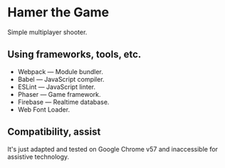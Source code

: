# Hamer the Game
Simple multiplayer shooter.

## Using frameworks, tools, etc.
- Webpack — Module bundler.
- Babel — JavaScript compiler.
- ESLint — JavaScript linter.
- Phaser — Game framework.
- Firebase — Realtime database.
- Web Font Loader.

## Compatibility, assist
It's just adapted and tested on Google Chrome v57 and inaccessible for assistive technology.